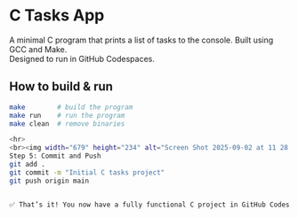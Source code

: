 # C Tasks App

A minimal C program that prints a list of tasks to the console. Built using GCC and Make.  
Designed to run in GitHub Codespaces.

## How to build & run
```bash
make        # build the program
make run    # run the program
make clean  # remove binaries

<hr>
<br><img width="679" height="234" alt="Screen Shot 2025-09-02 at 11 28 40 AM" src="https://github.com/user-attachments/assets/2e815dd8-39b8-4ec8-a6cf-1b104f12ddec" />
Step 5: Commit and Push
git add .
git commit -m "Initial C tasks project"
git push origin main


✅ That’s it! You now have a fully functional C project in GitHub Codespaces with a Makefile build system, clean file organization, and a simple tasks demonstration.
